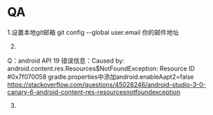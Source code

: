 # QA
1.设置本地git邮箱 git config --global user.email 你的邮件地址

2. 
Q：android API 19 错误信息：Caused by: android.content.res.Resources$NotFoundException: Resource ID #0x7f070058
gradle.properties中添加android.enableAapt2=false
https://stackoverflow.com/questions/45028246/android-studio-3-0-canary-6-android-content-res-resourcesnotfoundexception

3.


